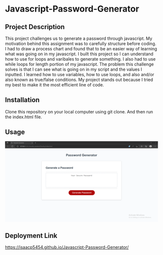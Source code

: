 # Javascript-Password-Generator
## Project Description
This project challenges us to generate a password through javascript. My motivation behind this assignment was to carefully structure before coding. I had to draw a process chart and found that to be an easier way of learning what was going on in my javascript. I built this project so I can understand how to use for loops and varibales to generate something. I also had to use while loops for length portion of my javascript. The problem this challenge solves is that I can see what is going on in my script and the values I inputted. I learned how to use variables, how to use loops, and also and/or also known as true/false conditions. My project stands out because I tried my best to make it the most efficient line of code.

## Installation

Clone this repository on your local computer using git clone. And then run the index.html file.

## Usage 
![Password Generator](assets/passwordgenphoto.png)

## Deployment Link
https://isaacp5454.github.io/Javascript-Password-Generator/


